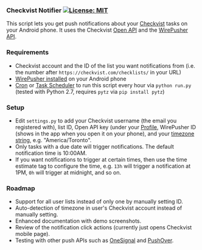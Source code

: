 ### Checkvist Notifier [![License: MIT](https://img.shields.io/badge/License-MIT-yellow.svg)](https://opensource.org/licenses/MIT)

This script lets you get push notifications about your [Checkvist](https://checkvist.com) tasks on your Android phone. It uses the Checkvist [Open API](https://checkvist.com/auth/api) and the [WirePusher API](http://wirepusher.com/help).

### Requirements

- Checkvist account and the ID of the list you want notifications from (i.e. the number after `https://checkvist.com/checklists/` in your URL)
- [WirePusher installed](https://play.google.com/store/apps/details?id=com.mrivan.wirepusher) on your Android phone
- [Cron](https://www.howtogeek.com/101288/how-to-schedule-tasks-on-linux-an-introduction-to-crontab-files) or [Task Scheduler](https://www.howtogeek.com/123393/how-to-automatically-run-programs-and-set-reminders-with-the-windows-task-scheduler) to run this script every hour via `python run.py` (tested with Python 2.7, requires `pytz` via `pip install pytz`)

### Setup

- Edit `settings.py` to add your Checkvist username (the email you registered with), list ID, Open API key (under your [Profile](https://checkvist.com/auth/profile), WirePusher ID (shows in the app when you open it on your phone), and your [timezone string](http://www.timezoneconverter.com/cgi-bin/findzone.tzc), e.g. "America/Toronto".
- Only tasks with a due date will trigger notifications. The default notification time is 10:00AM.
- If you want notifications to trigger at certain times, then use the time estimate tag to configure the time, e.g. `13h` will trigger a notification at 1PM, `0h` will trigger at midnight, and so on.

### Roadmap

- Support for all user lists instead of only one by manually setting ID.
- Auto-detection of timezone in user's Checkvist account instead of manually setting.
- Enhanced documentation with demo screenshots.
- Review of the notification click actions (currently just opens Checkvist mobile page).
- Testing with other push APIs such as [OneSignal](https://onesignal.com) and [PushOver](http://pushover.net).